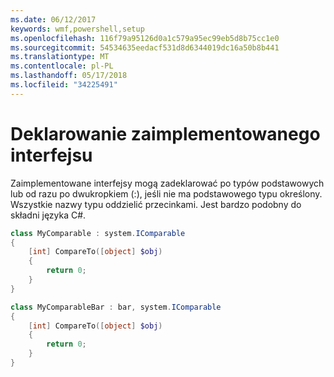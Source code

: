 ```yaml
---
ms.date: 06/12/2017
keywords: wmf,powershell,setup
ms.openlocfilehash: 116f79a95126d0a1c579a95ec99eb5d8b75cc1e0
ms.sourcegitcommit: 54534635eedacf531d8d6344019dc16a50b8b441
ms.translationtype: MT
ms.contentlocale: pl-PL
ms.lasthandoff: 05/17/2018
ms.locfileid: "34225491"
---
```

# <a name="declare-implemented-interface"></a>Deklarowanie zaimplementowanego interfejsu

Zaimplementowane interfejsy mogą zadeklarować po typów podstawowych lub od razu po dwukropkiem (:), jeśli nie ma podstawowego typu określony. Wszystkie nazwy typu oddzielić przecinkami. Jest bardzo podobny do składni języka C#.

```powershell
class MyComparable : system.IComparable
{
    [int] CompareTo([object] $obj)
    {
        return 0;
    }
}

class MyComparableBar : bar, system.IComparable
{
    [int] CompareTo([object] $obj)
    {
        return 0;
    }
}
```
